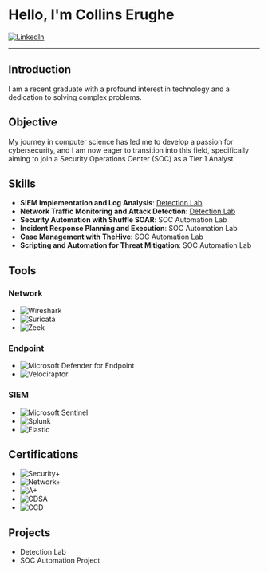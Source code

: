 # Hello, I'm Collins Erughe

[![LinkedIn](https://img.shields.io/badge/-LinkedIn-0072b1?style=for-the-badge&logo=linkedin&logoColor=white)](https://www.linkedin.com/in/collins-erughe-3607a1186/)

---

## Introduction

I am a recent graduate with a profound interest in technology and a dedication to solving complex problems.

## Objective

My journey in computer science has led me to develop a passion for cybersecurity, and I am now eager to transition into this field, specifically aiming to join a Security Operations Center (SOC) as a Tier 1 Analyst.

## Skills

- **SIEM Implementation and Log Analysis**: [Detection Lab](https://google.com)
- **Network Traffic Monitoring and Attack Detection**: [Detection Lab](https://google.com)
- **Security Automation with Shuffle SOAR**: SOC Automation Lab
- **Incident Response Planning and Execution**: SOC Automation Lab
- **Case Management with TheHive**: SOC Automation Lab
- **Scripting and Automation for Threat Mitigation**: SOC Automation Lab

## Tools

### Network
- ![Wireshark](https://img.shields.io/badge/-Wireshark-1679A7?style=for-the-badge&logo=Wireshark&logoColor=white)
- ![Suricata](https://img.shields.io/badge/-Suricata-EF3B2D?style=for-the-badge&logo=Suricata&logoColor=white)
- ![Zeek](https://img.shields.io/badge/-Zeek-777BB4?style=for-the-badge&logo=Zeek&logoColor=white)

### Endpoint
- ![Microsoft Defender for Endpoint](https://img.shields.io/badge/-Microsoft_Defender_for_Endpoint-00A4EF?style=for-the-badge&logo=Microsoft&logoColor=white)
- ![Velociraptor](https://img.shields.io/badge/-Velociraptor-4B275F?style=for-the-badge&logo=Velociraptor&logoColor=white)

### SIEM
- ![Microsoft Sentinel](https://img.shields.io/badge/-Microsoft_Sentinel-0078D4?style=for-the-badge&logo=Microsoft&logoColor=white)
- ![Splunk](https://img.shields.io/badge/-Splunk-000000?style=for-the-badge&logo=Splunk&logoColor=white)
- ![Elastic](https://img.shields.io/badge/-Elastic-005571?style=for-the-badge&logo=Elastic&logoColor=white)

## Certifications

- ![Security+](https://img.shields.io/badge/-Security%2B-FF0000?style=for-the-badge&logo=CompTIA&logoColor=white)
- ![Network+](https://img.shields.io/badge/-Network%2B-007ACC?style=for-the-badge&logo=CompTIA&logoColor=white)
- ![A+](https://img.shields.io/badge/-A%2B-4D4D4D?style=for-the-badge&logo=CompTIA&logoColor=white)
- ![CDSA](https://img.shields.io/badge/-CDSA-006400?style=for-the-badge&logoColor=white)
- ![CCD](https://img.shields.io/badge/-CCD-000080?style=for-the-badge&logoColor=white)

## Projects

- Detection Lab
- SOC Automation Project
